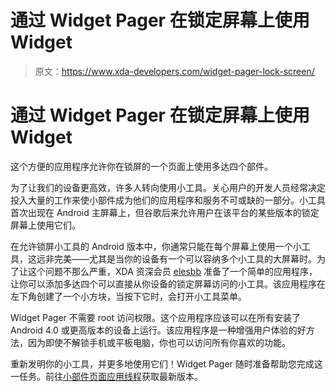 # 通过 Widget Pager 在锁定屏幕上使用 Widget

> 原文：<https://www.xda-developers.com/widget-pager-lock-screen/>

# 通过 Widget Pager 在锁定屏幕上使用 Widget

这个方便的应用程序允许你在锁屏的一个页面上使用多达四个部件。

为了让我们的设备更高效，许多人转向使用小工具。关心用户的开发人员经常决定投入大量的工作来使小部件成为他们的应用程序和服务不可或缺的一部分。小工具首次出现在 Android 主屏幕上，但谷歌后来允许用户在该平台的某些版本的锁定屏幕上使用它们。

在允许锁屏小工具的 Android 版本中，你通常只能在每个屏幕上使用一个小工具，这远非完美——尤其是当你的设备有一个可以容纳多个小工具的大屏幕时。为了让这个问题不那么严重，XDA 资深会员 [elesbb](http://forum.xda-developers.com/member.php?u=2675647) 准备了一个简单的应用程序，让你可以添加多达四个可以直接从你设备的锁定屏幕访问的小工具。该应用程序在左下角创建了一个小方块，当按下它时，会打开小工具菜单。

Widget Pager 不需要 root 访问权限。这个应用程序应该可以在所有安装了 Android 4.0 或更高版本的设备上运行。该应用程序是一种增强用户体验的好方法，因为即使不解锁手机或平板电脑，你也可以访问所有你喜欢的功能。

重新发明你的小工具，并更多地使用它们！Widget Pager 随时准备帮助您完成这一任务。前往[小部件页面应用线程](http://forum.xda-developers.com/android/apps-games/app-widget-pager-lock-screen-widgets-t2969429)获取最新版本。